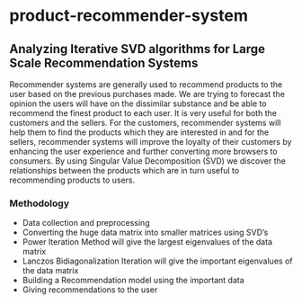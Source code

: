 # product-recommender-system

## Analyzing Iterative SVD algorithms for Large Scale Recommendation Systems

Recommender systems are generally used to recommend products to the user based on the
previous purchases made. We are trying to forecast the opinion the users will have on the
dissimilar substance and be able to recommend the finest product to each user. It is very
useful for both the customers and the sellers. For the customers, recommender systems will
help them to find the products which they are interested in and for the sellers, recommender
systems will improve the loyalty of their customers by enhancing the user experience and
further converting more browsers to consumers. By using Singular Value Decomposition
(SVD) we discover the relationships between the products which are in turn useful to
recommending products to users.

### Methodology 

- Data collection and preprocessing
- Converting the huge data matrix into smaller matrices using SVD’s
- Power Iteration Method will give the largest eigenvalues of the data matrix
- Lanczos Bidiagonalization Iteration will give the important eigenvalues of the data matrix
- Building a Recommendation model using the important data
- Giving recommendations to the user
